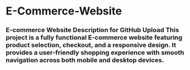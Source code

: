 # E-Commerce-Website
### E-commerce Website Description for GitHub Upload  This project is a fully functional **E-commerce website** featuring **product selection**, **checkout**, and a **responsive design**. It provides a user-friendly shopping experience with smooth navigation across both mobile and desktop devices.
